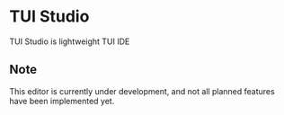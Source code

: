 # TUI Studio

TUI Studio is lightweight TUI IDE

## Note

This editor is currently under development, and not all planned features have been implemented yet.
